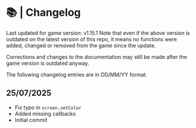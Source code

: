 # 📚 | Changelog
Last updated for game version: v1.15.1
Note that even if the above version is outdated on the latest version of this repo, it means no 
functions were added, changed or removed from the game since the update.

Corrections and changes to the documentation may still be made after the game version is outdated
anyway.

The following changelog entries are in DD/MM/YY format.

## 25/07/2025
- Fix typo in `screen.setColor`
- Added missing callbacks
- Initial commit